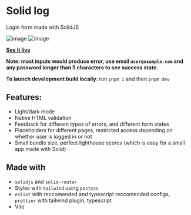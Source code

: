 # Solid log

Login form made with SolidJS

![image](https://user-images.githubusercontent.com/73133951/231157685-612c793b-fbed-4749-8bbe-2f26a8af86ee.png)
![image](https://user-images.githubusercontent.com/73133951/231157623-71812afc-cdad-4a3c-89c9-6a9212f1d15b.png)

**[See it live](https://solid-log.vercel.app)**

**Note: most inputs would produce error, use email `user@example.com` and any password longer than 5 characters to see success state.**

**To launch development build locally**: run `pnpm i` and then `pnpm dev`

## Features:

-   Light/dark mode
-   Native HTML validation
-   Feedback for different types of errors, and different form states
-   Placeholders for different pages, restricted access depending on whether user is logged in or not
-   Small bundle size, perfect lighthouse scores (which is easy for a small app made with Solid)

## Made with

-   `solidjs` and `solid-router`
-   Styles with `tailwind` using `postcss`
-   `eslint` with reccomended and typescript reccomended configs,
    `prettier` with tailwind plugin, typescript
-   Vite
